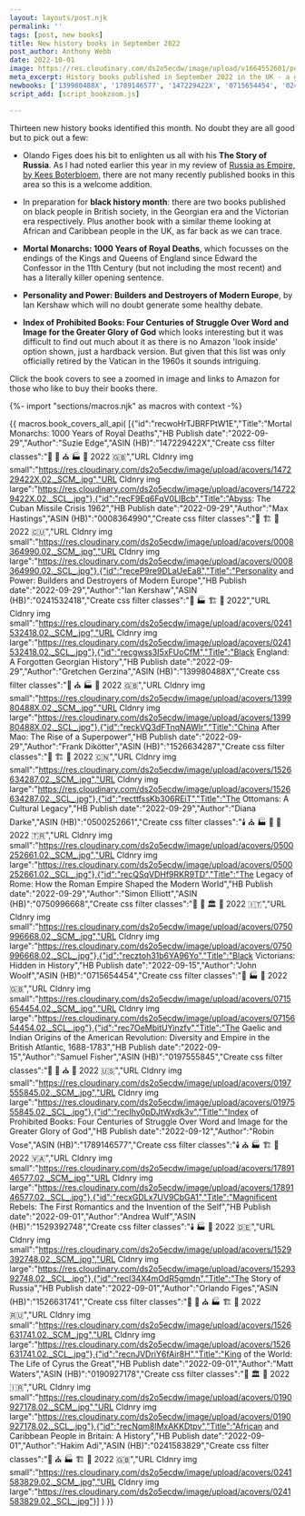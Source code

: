 ```yaml
---
layout: layouts/post.njk
permalink: ''
tags: [post, new books]
title: New history books in September 2022
post_author: Anthony Webb
date: 2022-10-01
image: https://res.cloudinary.com/ds2o5ecdw/image/upload/v1664552601/posts/Sept22_HistoryBooks.png
meta_excerpt: History books published in September 2022 in the UK - a good selection including 3 with black history month (October) in mind
newbooks: ['139980488X', '1789146577', '147229422X', '0715654454', '0241532418','1526631741']
script_add: [script_bookzoom.js]

---
```


Thirteen new history books identified this month. No doubt they are all good but to pick out a few:

- Olando Figes does his bit to enlighten us all with his __The Story of Russia__. As I had noted earlier this year in my review of [Russia as Empire, by Kees Boterbloem](https://popularhistorybooks.com/posts/reviews/2022-04-08-review-russia_as_empire/), there are not many recently published books in this area so this is a welcome addition.

- In preparation for __black history month__: there are two books published on black people in British society, in the Georgian era and the Victorian era respectively. Plus another book with a similar theme looking at African and Caribbean people in the UK, as far back as we can trace.

- __Mortal Monarchs: 1000 Years of Royal Deaths__, which focusses on the endings of the Kings and Queens of England since Edward the Confessor in the 11th Century (but not including the most recent) and has a literally killer opening sentence.

- __Personality and Power: Builders and Destroyers of Modern Europe__, by Ian Kershaw which will no doubt generate some healthy debate.

- __Index of Prohibited Books: Four Centuries of Struggle Over Word and Image for the Greater Glory of God__ which looks interesting but it was difficult to find out much about it as there is no Amazon 'look inside' option shown, just a hardback version. But given that this list was only officially retired by the Vatican in the 1960s it sounds intriguing.

Click the book covers to see a zoomed in image and links to Amazon for those who like to buy their books there.

{%- import "sections/macros.njk" as macros with context -%}

{{ macros.book_covers_all_api(
[{"id":"recwoHrTJBRFPtW1E","Title":"Mortal Monarchs: 1000 Years of Royal Deaths","HB Publish date":"2022-09-29","Author":"Suzie Edge","ASIN (HB)":"147229422X","Create css filter classes":"🚽 🏰 ⛪ 🏭 🥐 2022 🇬🇧","URL Cldnry img small":"https://res.cloudinary.com/ds2o5ecdw/image/upload/acovers/147229422X.02._SCM_.jpg","URL Cldnry img large":"https://res.cloudinary.com/ds2o5ecdw/image/upload/acovers/147229422X.02._SCL_.jpg"},{"id":"recF9Eq6FqV0LlBcb","Title":"Abyss: The Cuban Missile Crisis 1962","HB Publish date":"2022-09-29","Author":"Max Hastings","ASIN (HB)":"0008364990","Create css filter classes":"👑 🏗️ 🍔 2022 🇨🇺","URL Cldnry img small":"https://res.cloudinary.com/ds2o5ecdw/image/upload/acovers/0008364990.02._SCM_.jpg","URL Cldnry img large":"https://res.cloudinary.com/ds2o5ecdw/image/upload/acovers/0008364990.02._SCL_.jpg"},{"id":"receP9re9DLaUeEa8","Title":"Personality and Power: Builders and Destroyers of Modern Europe","HB Publish date":"2022-09-29","Author":"Ian Kershaw","ASIN (HB)":"0241532418","Create css filter classes":"👑 🏭 🏗️ 🥐 2022","URL Cldnry img small":"https://res.cloudinary.com/ds2o5ecdw/image/upload/acovers/0241532418.02._SCM_.jpg","URL Cldnry img large":"https://res.cloudinary.com/ds2o5ecdw/image/upload/acovers/0241532418.02._SCL_.jpg"},{"id":"recgwss3I5xFUoCfM","Title":"Black England: A Forgotten Georgian History","HB Publish date":"2022-09-29","Author":"Gretchen Gerzina","ASIN (HB)":"139980488X","Create css filter classes":"🚽 ⛪ 🏭 🥐 2022 🇬🇧","URL Cldnry img small":"https://res.cloudinary.com/ds2o5ecdw/image/upload/acovers/139980488X.02._SCM_.jpg","URL Cldnry img large":"https://res.cloudinary.com/ds2o5ecdw/image/upload/acovers/139980488X.02._SCL_.jpg"},{"id":"reckVQ3dFTnqNAWlr","Title":"China After Mao: The Rise of a Superpower","HB Publish date":"2022-09-29","Author":"Frank Dikötter","ASIN (HB)":"1526634287","Create css filter classes":"👑 🏗️ 🍜 2022 🇨🇳","URL Cldnry img small":"https://res.cloudinary.com/ds2o5ecdw/image/upload/acovers/1526634287.02._SCM_.jpg","URL Cldnry img large":"https://res.cloudinary.com/ds2o5ecdw/image/upload/acovers/1526634287.02._SCL_.jpg"},{"id":"recttfssKb306REiT","Title":"The Ottomans: A Cultural Legacy","HB Publish date":"2022-09-29","Author":"Diana Darke","ASIN (HB)":"0500252661","Create css filter classes":"🕯️ ⛪ 🏭 🥐 🍜 2022 🇹🇷","URL Cldnry img small":"https://res.cloudinary.com/ds2o5ecdw/image/upload/acovers/0500252661.02._SCM_.jpg","URL Cldnry img large":"https://res.cloudinary.com/ds2o5ecdw/image/upload/acovers/0500252661.02._SCL_.jpg"},{"id":"recQSqVDHf9RKR9TD","Title":"The Legacy of Rome: How the Roman Empire Shaped the Modern World","HB Publish date":"2022-09-29","Author":"Simon Elliott","ASIN (HB)":"0750996668","Create css filter classes":"👑 🚽 🏛️ 🥐 2022 🇮🇹","URL Cldnry img small":"https://res.cloudinary.com/ds2o5ecdw/image/upload/acovers/0750996668.02._SCM_.jpg","URL Cldnry img large":"https://res.cloudinary.com/ds2o5ecdw/image/upload/acovers/0750996668.02._SCL_.jpg"},{"id":"recztoh31b6YA96Yo","Title":"Black Victorians: Hidden in History","HB Publish date":"2022-09-15","Author":"John Woolf","ASIN (HB)":"0715654454","Create css filter classes":"🚽 🏭 🥐 2022 🇬🇧","URL Cldnry img small":"https://res.cloudinary.com/ds2o5ecdw/image/upload/acovers/0715654454.02._SCM_.jpg","URL Cldnry img large":"https://res.cloudinary.com/ds2o5ecdw/image/upload/acovers/0715654454.02._SCL_.jpg"},{"id":"rec7OeMbitUYinzfv","Title":"The Gaelic and Indian Origins of the American Revolution: Diversity and Empire in the British Atlantic, 1688-1783","HB Publish date":"2022-09-15","Author":"Samuel Fisher","ASIN (HB)":"0197555845","Create css filter classes":"👑 🚽 ⛪ 🍔 2022 🇺🇸","URL Cldnry img small":"https://res.cloudinary.com/ds2o5ecdw/image/upload/acovers/0197555845.02._SCM_.jpg","URL Cldnry img large":"https://res.cloudinary.com/ds2o5ecdw/image/upload/acovers/0197555845.02._SCL_.jpg"},{"id":"recIhy0pDJtWxdk3v","Title":"Index of Prohibited Books: Four Centuries of Struggle Over Word and Image for the Greater Glory of God","HB Publish date":"2022-09-12","Author":"Robin Vose","ASIN (HB)":"1789146577","Create css filter classes":"🕯️ ⛪ 🏭 🏗️ 🥐 2022 🇻🇦","URL Cldnry img small":"https://res.cloudinary.com/ds2o5ecdw/image/upload/acovers/1789146577.02._SCM_.jpg","URL Cldnry img large":"https://res.cloudinary.com/ds2o5ecdw/image/upload/acovers/1789146577.02._SCL_.jpg"},{"id":"recxGDLx7UV9CbGA1","Title":"Magnificent Rebels: The First Romantics and the Invention of the Self","HB Publish date":"2022-09-01","Author":"Andrea Wulf","ASIN (HB)":"1529392748","Create css filter classes":"🕯️ 🏭 🥐 2022 🇩🇪","URL Cldnry img small":"https://res.cloudinary.com/ds2o5ecdw/image/upload/acovers/1529392748.02._SCM_.jpg","URL Cldnry img large":"https://res.cloudinary.com/ds2o5ecdw/image/upload/acovers/1529392748.02._SCL_.jpg"},{"id":"recl34X4mOdR5gmdn","Title":"The Story of Russia","HB Publish date":"2022-09-01","Author":"Orlando Figes","ASIN (HB)":"1526631741","Create css filter classes":"👑 🏰 ⛪ 🏭 🏗️ 🥐 2022 🇷🇺","URL Cldnry img small":"https://res.cloudinary.com/ds2o5ecdw/image/upload/acovers/1526631741.02._SCM_.jpg","URL Cldnry img large":"https://res.cloudinary.com/ds2o5ecdw/image/upload/acovers/1526631741.02._SCL_.jpg"},{"id":"recnJVDriY6fAir8H","Title":"King of the World: The Life of Cyrus the Great","HB Publish date":"2022-09-01","Author":"Matt Waters","ASIN (HB)":"0190927178","Create css filter classes":"👑 🏛️ 🍜 2022 🇮🇷","URL Cldnry img small":"https://res.cloudinary.com/ds2o5ecdw/image/upload/acovers/0190927178.02._SCM_.jpg","URL Cldnry img large":"https://res.cloudinary.com/ds2o5ecdw/image/upload/acovers/0190927178.02._SCL_.jpg"},{"id":"recNqm8lMxAKKDtpv","Title":"African and Caribbean People in Britain: A History","HB Publish date":"2022-09-01","Author":"Hakim Adi","ASIN (HB)":"0241583829","Create css filter classes":"🚽 ⛪ 🏭 🏗️ 🥐 2022 🇬🇧","URL Cldnry img small":"https://res.cloudinary.com/ds2o5ecdw/image/upload/acovers/0241583829.02._SCM_.jpg","URL Cldnry img large":"https://res.cloudinary.com/ds2o5ecdw/image/upload/acovers/0241583829.02._SCL_.jpg"}]
) }}
